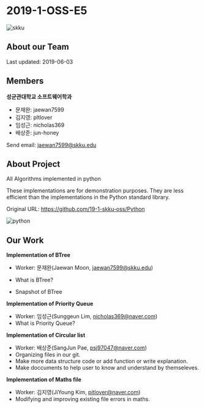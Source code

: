 # 2019-1-OSS-E5
![skku](https://ecostat.skku.edu/_res/board_new/img/board/article_no_img.png)
## About our Team
Last updated: 2019-06-03

## Members
**성균관대학교 소프트웨어학과**
- 문재완: jaewan7599
- 김지영: pltlover
- 임성근: nicholas369
- 배상준: jun-honey

Send email: <jaewan7599@skku.edu>
## About Project
All Algorithms implemented in python


These implementations are for demonstration purposes. They are less efficient than the implementations in the Python standard library.


Original URL: <https://github.com/19-1-skku-oss/Python>


![python](https://www.python.org/static/opengraph-icon-200x200.png)

## Our Work
**Implementation of BTree**
- Worker: 문재완(Jaewan Moon, <jaewan7599@skku.edu>)
- What is BTree?

- Snapshot of BTree

**Implementation of Priority Queue**
- Worker: 임성근(Sunggeun Lim, <nicholas369@naver.com>)
- What is Priority Queue?

**Implementation of Circular list**
- Worker: 배상준(SangJun Pae, <psj97047@naver.com>)
- Organizing files in our git.
- Make more data structure code or add function or write explanation.
- Make doccuments to help user to know and understand by themseleves.

**Implementation of Maths file**
- Worker: 김지영(JiYoung Kim, <pitlover@naver.com>)
- Modifying and improving existing file errors in maths. 


